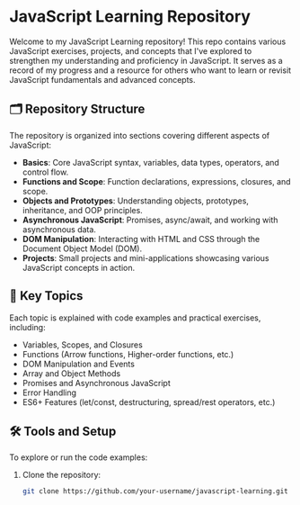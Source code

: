 # JavaScript Learning Repository

Welcome to my JavaScript Learning repository! This repo contains various JavaScript exercises, projects, and concepts that I've explored to strengthen my understanding and proficiency in JavaScript. It serves as a record of my progress and a resource for others who want to learn or revisit JavaScript fundamentals and advanced concepts.

## 🗂️ Repository Structure

The repository is organized into sections covering different aspects of JavaScript:

- **Basics**: Core JavaScript syntax, variables, data types, operators, and control flow.
- **Functions and Scope**: Function declarations, expressions, closures, and scope.
- **Objects and Prototypes**: Understanding objects, prototypes, inheritance, and OOP principles.
- **Asynchronous JavaScript**: Promises, async/await, and working with asynchronous data.
- **DOM Manipulation**: Interacting with HTML and CSS through the Document Object Model (DOM).
- **Projects**: Small projects and mini-applications showcasing various JavaScript concepts in action.

## 🚀 Key Topics

Each topic is explained with code examples and practical exercises, including:

- Variables, Scopes, and Closures
- Functions (Arrow functions, Higher-order functions, etc.)
- DOM Manipulation and Events
- Array and Object Methods
- Promises and Asynchronous JavaScript
- Error Handling
- ES6+ Features (let/const, destructuring, spread/rest operators, etc.)

## 🛠️ Tools and Setup

To explore or run the code examples:

1. Clone the repository:
   ```bash
   git clone https://github.com/your-username/javascript-learning.git

